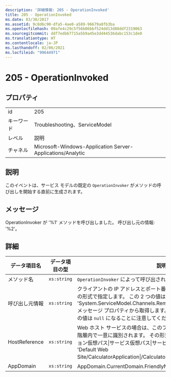 ```yaml
---
description: '詳細情報: 205 - OperationInvoked'
title: 205 - OperationInvoked
ms.date: 03/30/2017
ms.assetid: 9c8d6c90-dfa5-4ae0-a589-96679a8fb3ba
ms.openlocfilehash: 09afe4c29c5f56b06bbf524dd13d88ddf2319063
ms.sourcegitcommit: ddf7edb67715a5b9a45e3dd44536dabc153c1de0
ms.translationtype: HT
ms.contentlocale: ja-JP
ms.lasthandoff: 02/06/2021
ms.locfileid: "99644971"
---
```

# <a name="205---operationinvoked"></a>205 - OperationInvoked

## <a name="properties"></a>プロパティ  
  
|||  
|-|-|  
|id|205|  
|キーワード|Troubleshooting、ServiceModel|  
|レベル|説明|  
|チャネル|Microsoft-Windows-Application Server-Applications/Analytic|  
  
## <a name="description"></a>説明  

 このイベントは、サービス モデルの既定の `OperationInvoker` がメソッドの呼び出しを開始する直前に生成されます。  
  
## <a name="message"></a>メッセージ  

 OperationInvoker が '%1' メソッドを呼び出しました。 呼び出し元の情報: '%2'。  
  
## <a name="details"></a>詳細  
  
|データ項目名|データ項目の型|説明|  
|--------------------|--------------------|-----------------|  
|メソッド名|`xs:string`|`OperationInvoker` によって呼び出されたメソッドの CLR 名。|  
|呼び出し元情報|`xs:string`|クライアントの IP アドレスとポート番号。'&lt;IP アドレス&gt;:&lt;ポート番号&gt;' の形式で指定します。 この 2 つの値は、操作コンテキスト内の 'System.ServiceModel.Channels.RemoteEndpointMessageProperty' メッセージ プロパティから取得します。 TCP 以外のバインドの場合、この値は `null` になることに注意してください。|  
|HostReference|`xs:string`|Web ホスト サービスの場合は、このフィールドにより、サービスが Web 階層内で一意に識別されます。 その形式は、"Web サイト名アプリケーション仮想パス&#124;サービス仮想パス&#124;サービス名" と定義されます。 例: 'Default Web Site/CalculatorApplication&#124;/CalculatorService.svc&#124;CalculatorService'。|  
|AppDomain|`xs:string`|AppDomain.CurrentDomain.FriendlyName で返される文字列。|

